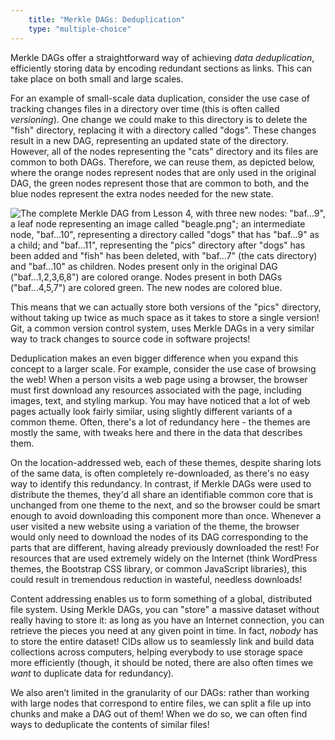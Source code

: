 ```yaml
---
    title: "Merkle DAGs: Deduplication"
    type: "multiple-choice"
---
```


Merkle DAGs offer a straightforward way of achieving *data
deduplication*, efficiently storing data by encoding redundant
sections as links. This can take place on both small and large
scales.

For an example of small-scale data duplication, consider the use
case of tracking changes files in a directory over time (this is
often called *versioning*). One change we could make to this
directory is to delete the "fish" directory, replacing it with a
directory called "dogs". These changes result in a new DAG,
representing an updated state of the directory. However, all of
the nodes representing the "cats" directory and its files are
common to both DAGs. Therefore, we can reuse them, as depicted
below, where the orange nodes represent nodes that are only used
in the original DAG, the green nodes represent those that are
common to both, and the blue nodes represent the extra nodes
needed for the new state.

![The complete Merkle DAG from Lesson 4, with three new nodes: "baf...9", a leaf node representing an image called "beagle.png"; an intermediate node, "baf...10", representing a directory called "dogs" that has "baf...9" as a child; and "baf...11", representing the "pics" directory after "dogs" has been added and "fish" has been deleted, with "baf...7" (the cats directory) and "baf...10" as children. Nodes present only in the original DAG ("baf...1,2,3,6,8") are colored orange. Nodes present in both DAGs ("baf...4,5,7") are colored green. The new nodes are colored blue.](/tutorial-assets/TOOO8L07-deduplication.png)

This means that we can actually store both versions of the "pics"
directory, without taking up twice as much space as it takes to
store a single version! Git, a common version control system,
uses Merkle DAGs in a very similar way to track changes to source
code in software projects!

Deduplication makes an even bigger difference when you expand
this concept to a larger scale. For example, consider the use
case of browsing the web! When a person visits a web page using a
browser, the browser must first download any resources associated
with the page, including images, text, and styling markup. You
may have noticed that a lot of web pages actually look fairly
similar, using slightly different variants of a common theme.
Often, there's a lot of redundancy here - the themes are mostly
the same, with tweaks here and there in the data that describes
them.

On the location-addressed web, each of these themes, despite
sharing lots of the same data, is often completely re-downloaded,
as there's no easy way to identify this redundancy. In contrast,
if Merkle DAGs were used to distribute the themes, they'd all
share an identifiable common core that is unchanged from one
theme to the next, and so the browser could be smart enough to
avoid downloading this component more than once. Whenever a user
visited a new website using a variation of the theme, the browser
would only need to download the nodes of its DAG corresponding to
the parts that are different, having already previously
downloaded the rest! For resources that are used extremely widely
on the Internet (think WordPress themes, the Bootstrap CSS
library, or common JavaScript libraries), this could result in
tremendous reduction in wasteful, needless downloads!

Content addressing enables us to form something of a global,
distributed file system. Using Merkle DAGs, you can "store" a
massive dataset without really having to store it: as long as you
have an Internet connection, you can retrieve the pieces you need
at any given point in time. In fact, *nobody* has to store the
entire dataset! CIDs allow us to seamlessly link and build data
collections across computers, helping everybody to use storage
space more efficiently (though, it should be noted, there are
also often times we *want* to duplicate data for redundancy).

We also aren’t limited in the granularity of our DAGs: rather
than working with large nodes that correspond to entire files, we
can split a file up into chunks and make a DAG out of them! When
we do so, we can often find ways to deduplicate the contents of
similar files!
